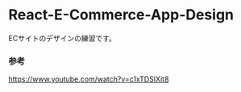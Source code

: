 # React-E-Commerce-App-Design
ECサイトのデザインの練習です。

### 参考

https://www.youtube.com/watch?v=c1xTDSIXit8
